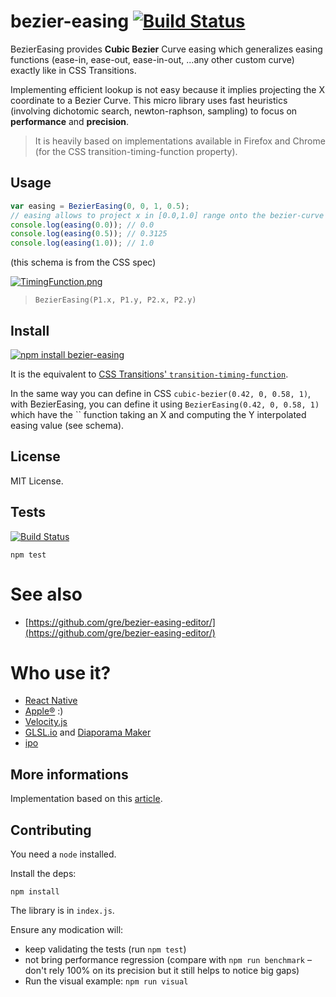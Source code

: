 bezier-easing [![Build Status](https://img.shields.io/travis/gre/bezier-easing.svg)](https://travis-ci.org/gre/bezier-easing)
===

BezierEasing provides **Cubic Bezier** Curve easing which generalizes easing functions (ease-in, ease-out, ease-in-out, ...any other custom curve) exactly like in CSS Transitions.

Implementing efficient lookup is not easy because it implies projecting
the X coordinate to a Bezier Curve.
This micro library uses fast heuristics (involving dichotomic search, newton-raphson, sampling) to focus on **performance** and **precision**.

> It is heavily based on implementations available in Firefox and Chrome (for the CSS transition-timing-function property).

Usage
-------

```javascript
var easing = BezierEasing(0, 0, 1, 0.5);
// easing allows to project x in [0.0,1.0] range onto the bezier-curve defined by the 4 points (see schema below).
console.log(easing(0.0)); // 0.0
console.log(easing(0.5)); // 0.3125
console.log(easing(1.0)); // 1.0
```

(this schema is from the CSS spec)

[![TimingFunction.png](https://www.w3.org/TR/css-timing-1/cubic-bezier-timing-curve.svg)](http://www.w3.org/TR/css3-transitions/#transition-timing-function-property)

> `BezierEasing(P1.x, P1.y, P2.x, P2.y)`

Install
-------

[![npm install bezier-easing](https://nodei.co/npm/bezier-easing.png)](http://npmjs.org/package/bezier-easing)

It is the equivalent to [CSS Transitions' `transition-timing-function`](http://www.w3.org/TR/css3-transitions/#transition-timing-function-property).


In the same way you can define in CSS `cubic-bezier(0.42, 0, 0.58, 1)`,
with BezierEasing, you can define it using `BezierEasing(0.42, 0, 0.58, 1)` which have the `` function taking an X and computing the Y interpolated easing value (see schema).

License
-------

MIT License.

Tests
---

[![Build Status](https://travis-ci.org/gre/bezier-easing.png)](https://travis-ci.org/gre/bezier-easing)

```
npm test
```

See also
===

- [https://github.com/gre/bezier-easing-editor/](https://github.com/gre/bezier-easing-editor/)

Who use it?
===

- [React Native](https://github.com/facebook/react-native/blob/master/Libraries/Animated/src/bezier.js)
- [Apple®](http://images.apple.com/v/mac-pro/home/b/scripts/overview.js) :)
- [Velocity.js](https://github.com/julianshapiro/velocity)
- [GLSL.io](http://glsl.io/) and [Diaporama Maker](https://github.com/gre/diaporama-maker)
- [ipo](https://github.com/gre/ipo)

More informations
-----------------

Implementation based on this [article](http://greweb.me/2012/02/bezier-curve-based-easing-functions-from-concept-to-implementation/).

Contributing
------------

You need a `node` installed.

Install the deps:

```
npm install
```

The library is in `index.js`.

Ensure any modication will:
- keep validating the tests (run `npm test`)
- not bring performance regression (compare with `npm run benchmark` – don't rely 100% on its precision but it still helps to notice big gaps)
- Run the visual example: `npm run visual`
